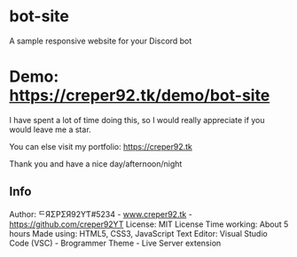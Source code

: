 # bot-site
A sample responsive website for your Discord bot

# Demo: https://creper92.tk/demo/bot-site

I have spent a lot of time doing this, so I would really appreciate if you would leave me a star.

You can else visit my portfolio: https://creper92.tk

Thank you and have a nice day/afternoon/night

## Info


Author: ᄃЯΣPΣЯ92YƬ#5234 - www.creper92.tk - https://github.com/creper92YT
License: MIT License
Time working: About 5 hours
Made using: HTML5, CSS3, JavaScript
Text Editor: Visual Studio Code (VSC) - Brogrammer Theme - Live Server extension
